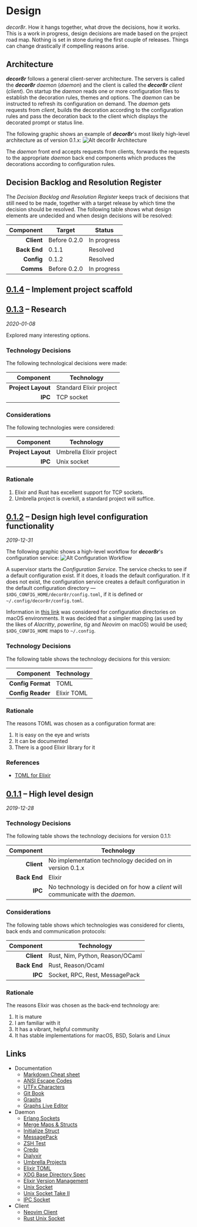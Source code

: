 # Design #
_decor8r_. How it hangs together, what drove the decisions, how it works. This is a work in progress, design decisions are made based on the project road map. Nothing is set in stone during the first couple of releases. Things can change drastically if compelling reasons arise.


## Architecture ##
_**decor8r**_ follows a general client-server architecture. The servers is called the _**decor8r**_ _daemon_ (_daemon_) and the client is called the _**decor8r**_ _client_ (_client_). On startup the _daemon_ reads one or more configuration files to establish the decoration rules, themes and options. The _daemon_ can be instructed to refresh its configuration on demand. The _daemon_ gets requests from _client_, builds the decoration according to the configuration rules and pass the decoration back to the client which displays the decorated prompt or status line.

The following graphic shows an example of _**decor8r**_'s most likely high-level architecture as of version 0.1.x:
![Alt decor8r Architecture](__design/decor8r-arch-20191229121452.svg)

The _daemon_ front end accepts requests from clients, forwards the requests to the appropriate _daemon_ back end components which produces the decorations according to configuration rules.


## Decision Backlog and Resolution Register ##
The _Decision Backlog and Resolution Register_ keeps track of decisions that still need to be made, together with a target release by which time the decision should be resolved. The following table shows what design elements are undecided and when design decisions will be resolved:

| Component     | Target        | Status
|           ---:|---            |---
| **Client**    | Before 0.2.0  | In progress
| **Back End**  | 0.1.1         | Resolved
| **Config**    | 0.1.2         | Resolved
| **Comms**     | Before 0.2.0  | In progress


## [0.1.4](https://github.com/axler8tor/decor8r/projects/1#card-31316726) – Implement project scaffold ##


## [0.1.3](https://github.com/axler8tor/decor8r/projects/1#card-31119404) – Research ##
_2020-01-08_

Explored many interesting options.

### Technology Decisions ###
The following technological decisions were made:

| Component          | Technology
|                ---:|----
| **Project Layout** | Standard Elixir project
| **IPC**            | TCP socket

### Considerations ###
The following technologies were considered:

| Component          | Technology
|                ---:|----
| **Project Layout** | Umbrella Elixir project
| **IPC**            | Unix socket

### Rationale ###
1. Elixir and Rust has excellent support for TCP sockets.
1. Umbrella project is overkill, a standard project will suffice.


## [0.1.2](https://github.com/axler8tor/decor8r/projects/1#card-31019946) – Design high level configuration functionality ##
_2019-12-31_

The following graphic shows a high-level workflow for _**decor8r**_&apos;s configuration service:
![Alt Configuration Workflow](__design/decor8r-arch-20191231122058.svg)

A supervisor starts the _Configuration Service_. The service checks to see if a default configuration exist. If it does, it loads the default configuration. If it does not exist, the configuration service creates a default configuration in the default configuration directory &mdash; `$XDG_CONFIG_HOME/decor8r/config.toml`, if it is defined or `~/.config/decor8r/config.toml`.

Information in [this link](https://stackoverflow.com/questions/3373948/equivalents-of-xdg-config-home-and-xdg-data-home-on-mac-os-x) was considered for configuration directories on macOS environments. It was decided that a simpler mapping (as used by the likes of _Alacritty_, _powerline_, _tig_ and _Neovim_ on macOS) would be used;  `$XDG_CONFIG_HOME` maps to `~/.config`.

### Technology Decisions ###
The following table shows the technology decisions for this version:

| Component         | Technology
|               ---:|----
| **Config Format** | TOML
| **Config Reader** | Elixir TOML

### Rationale ###
The reasons TOML was chosen as a configuration format are:
1. It is easy on the eye and wrists
1. It can be documented
1. There is a good Elixir library for it

### References ###
+ [TOML for Elixir](https://github.com/bitwalker/toml-elixir)


## [0.1.1](https://github.com/axler8tor/decor8r/projects/1#card-30936560) – High level design ##
_2019-12-28_

### Technology Decisions ###
The following table shows the technology decisions for version 0.1.1:

| Component     | Technology
|           ---:|----
| **Client**    | No implementation technology decided on in version 0.1.x
| **Back End**  | Elixir
| **IPC**       | No technology is decided on for how a _client_ will communicate with the _daemon_.

### Considerations ###
The following table shows which technologies was considered for clients, back ends and communication protocols:

| Component     | Technology
|           ---:|---
| **Client**    | Rust, Nim, Python, Reason/OCaml
| **Back End**  | Rust, Reason/Ocaml
| **IPC**       | Socket, RPC, Rest, MessagePack

### Rationale ###
The reasons Elixir was chosen as the back-end technology are:
1. It is mature
1. I am familiar with it
1. It has a vibrant, helpful community
1. It has stable implementations for macOS, BSD, Solaris and Linux


## Links ##
+ Documentation
    + [Markdown Cheat sheet](https://github.com/adam-p/markdown-here/wiki/Markdown-Cheatsheet)
    + [ANSI Escape Codes](https://en.wikipedia.org/wiki/ANSI_escape_code)
    + [UTFx Characters](https://www.fileformat.info/info/charset/UTF-8/list.htm)
    + [Git Book](https://git-scm.com/book/en/v2)
    + [Graphs](https://mermaid-js.github.io/mermaid/#/)
    + [Graphs Live Editor](https://mermaid-js.github.io/mermaid-live-editor)
+ Daemon
    + [Erlang Sockets](https://learnyousomeerlang.com/buckets-of-sockets)
    + [Merge Maps & Structs](https://stackoverflow.com/questions/30997475/load-values-into-a-struct-from-a-map-in-elixir)
    + [Initialize Struct](https://stackoverflow.com/questions/30927635/in-elixir-how-do-you-initialize-a-struct-with-a-map-variable)
    + [MessagePack](https://msgpack.org/)
    + [ZSH Test](https://unix.stackexchange.com/questions/131716/start-zsh-with-a-custom-zshrc)
    + [Credo](https://github.com/rrrene/credo)
    + [Dialyxir](https://github.com/jeremyjh/dialyxir)
    + [Umbrella Projects](https://duckduckgo.com/?q=when+to+use+umbrella+project+elixir&t=braveed&ia=web)
    + [Elixir TOML](https://github.com/bitwalker/toml-elixir.git)
    + [XDG Base Directory Spec](https://specifications.freedesktop.org/basedir-spec/basedir-spec-latest.html)
    + [Elixir Version Management](https://github.com/aforward/version_tasks)
    + [Unix Socket](https://github.com/kbrw/neovim-elixir/blob/master/lib/link.ex)
    + [Unix Socket Take II](https://stackoverflow.com/questions/34711738/unix-domain-sockets-in-elixir)
    + [IPC Socket](https://en.wikipedia.org/wiki/Unix_domain_socket)
+ Client
    + [Neovim Client](https://github.com/kbrw/neovim-elixir)
    + [Rust Unix Socket](https://doc.rust-lang.org/std/os/unix/net/)
